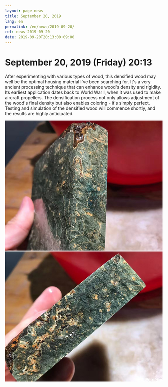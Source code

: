 ```yaml
---
layout: page-news
title: September 20, 2019
lang: en
permalink: /en/news/2019-09-20/
ref: news-2019-09-20
date: 2019-09-20T20:13:00+09:00
---
```



# September 20, 2019 (Friday) 20:13

After experimenting with various types of wood, this densified wood may well be the optimal housing material I've been searching for. It's a very ancient processing technique that can enhance wood's density and rigidity. Its earliest application dates back to World War I, when it was used to make aircraft propellers.
The densification process not only allows adjustment of the wood's final density but also enables coloring - it's simply perfect.
Testing and simulation of the densified wood will commence shortly, and the results are highly anticipated.

![1](/assets/news/2019-09-20/1.jpg)
![2](/assets/news/2019-09-20/2.jpg)

